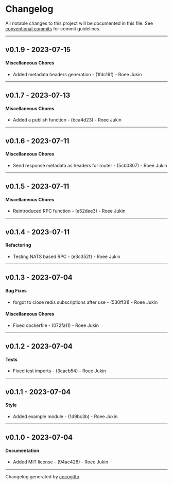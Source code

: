 # Changelog
All notable changes to this project will be documented in this file. See [conventional commits](https://www.conventionalcommits.org/) for commit guidelines.

- - -
## v0.1.9 - 2023-07-15
#### Miscellaneous Chores
- Added metadata headers generation - (1fdc19f) - Roee Jukin

- - -

## v0.1.7 - 2023-07-13
#### Miscellaneous Chores
- Added a publish function - (bca4d23) - Roee Jukin

- - -

## v0.1.6 - 2023-07-11
#### Miscellaneous Chores
- Send response metadata as headers for router - (5cb0807) - Roee Jukin

- - -

## v0.1.5 - 2023-07-11
#### Miscellaneous Chores
- Reintroduced RPC function - (e52dee3) - Roee Jukin

- - -

## v0.1.4 - 2023-07-11
#### Refactoring
- Testing NATS based RPC - (e3c352f) - Roee Jukin

- - -

## v0.1.3 - 2023-07-04
#### Bug Fixes
- forgot to close redis subscriptions after use - (530ff31) - Roee Jukin
#### Miscellaneous Chores
- Fixed dockerfile - (072fa11) - Roee Jukin

- - -

## v0.1.2 - 2023-07-04
#### Tests
- Fixed test imports - (3cacb54) - Roee Jukin

- - -

## v0.1.1 - 2023-07-04
#### Style
- Added example module - (1d9bc3b) - Roee Jukin

- - -

## v0.1.0 - 2023-07-04
#### Documentation
- Added MIT license - (94ac426) - Roee Jukin

- - -

Changelog generated by [cocogitto](https://github.com/cocogitto/cocogitto).